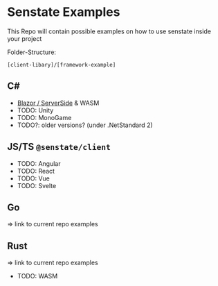# Senstate Examples

This Repo will contain possible examples on how to use senstate inside your project

Folder-Structure:
```
[client-libary]/[framework-example]
```


## C#
- [Blazor / ServerSide][blazorServerSide] & WASM
- TODO: Unity
- TODO: MonoGame
- TODO?: older versions? (under .NetStandard 2)

## JS/TS `@senstate/client`
- TODO: Angular
- TODO: React
- TODO: Vue
- TODO: Svelte

## Go 
=> link to current repo examples

## Rust 
=> link to current repo examples
- TODO: WASM 


[blazorServerSide]: csharp-client/blazor/blazor-serverside
